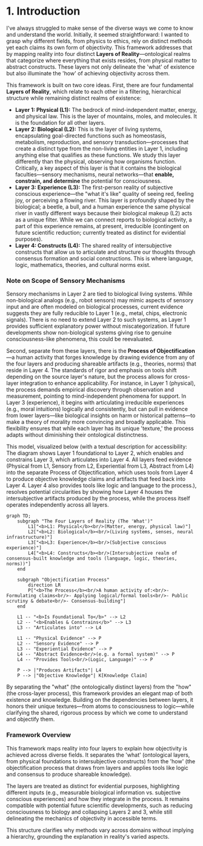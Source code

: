 # 1. Introduction

I've always struggled to make sense of the diverse ways we come to know and understand the world. Initially, it seemed straightforward: I wanted to grasp why different fields, from physics to ethics, rely on distinct methods yet each claims its own form of objectivity. This framework addresses that by mapping reality into four distinct **Layers of Reality**—ontological realms that categorize where everything that exists resides, from physical matter to abstract constructs. These layers not only delineate the 'what' of existence but also illuminate the 'how' of achieving objectivity across them.

This framework is built on two core ideas. First, there are four fundamental **Layers of Reality**, which relate to each other in a filtering, hierarchical structure while remaining distinct realms of existence:

*   **Layer 1: Physical (L1):** The bedrock of mind-independent matter, energy, and physical law. This is the layer of mountains, moles, and molecules. It is the foundation for all other layers.
*   **Layer 2: Biological (L2):** This is the layer of living systems, encapsulating goal-directed functions such as homeostasis, metabolism, reproduction, and sensory transduction—processes that create a distinct type from the non-living entities in Layer 1, including anything else that qualifies as these functions. We study this layer differently than the physical, observing how organisms function. Critically, a key aspect of this layer is that it contains the biological faculties—sensory mechanisms, neural networks—that **enable, constrain, and determine** the potential for consciousness.
*   **Layer 3: Experience (L3):** The first-person reality of subjective conscious experience—the "what it's like" quality of seeing red, feeling joy, or perceiving a flowing river. This layer is profoundly shaped by the biological; a beetle, a bull, and a human experience the same physical river in vastly different ways because their biological makeup (L2) acts as a unique filter. While we can connect reports to biological activity, a part of this experience remains, at present, irreducible (contingent on future scientific reduction; currently treated as distinct for evidential purposes).
*   **Layer 4: Constructs (L4):** The shared reality of intersubjective constructs that allow us to articulate and structure our thoughts through consensus formation and social constructions. This is where language, logic, mathematics, theories, and cultural norms exist.

### Note on Scope of Sensory Mechanisms
Sensory mechanisms in Layer 2 are tied to biological living systems. While non-biological analogs (e.g., robot sensors) may mimic aspects of sensory input and are often modeled on biological processes, current evidence suggests they are fully reducible to Layer 1 (e.g., metal, chips, electronic signals). There is no need to extend Layer 2 to such systems, as Layer 1 provides sufficient explanatory power without miscategorization. If future developments show non-biological systems giving rise to genuine consciousness-like phenomena, this could be reevaluated.

Second, separate from these layers, there is the **Process of Objectification**—a human activity that forges knowledge by drawing evidence from any of the four layers and producing shareable artifacts (e.g., theories, norms) that reside in Layer 4. The standards of rigor and emphasis on tools shift depending on the source layer's nature, but the process allows for cross-layer integration to enhance applicability. For instance, in Layer 1 (physical), the process demands empirical discovery through observation and measurement, pointing to mind-independent phenomena for support. In Layer 3 (experience), it begins with articulating irreducible experiences (e.g., moral intuitions) logically and consistently, but can pull in evidence from lower layers—like biological insights on harm or historical patterns—to make a theory of morality more convincing and broadly applicable. This flexibility ensures that while each layer has its unique 'texture,' the process adapts without diminishing their ontological distinctness.

This model, visualized below (with a textual description for accessibility: The diagram shows Layer 1 foundational to Layer 2, which enables and constrains Layer 3, which articulates into Layer 4. All layers feed evidence (Physical from L1, Sensory from L2, Experiential from L3, Abstract from L4) into the separate Process of Objectification, which uses tools from Layer 4 to produce objective knowledge claims and artifacts that feed back into Layer 4. Layer 4 also provides tools like logic and language to the process.), resolves potential circularities by showing how Layer 4 houses the intersubjective artifacts produced by the process, while the process itself operates independently across all layers.

```mermaid
graph TD;
    subgraph "The Four Layers of Reality (The 'What')"
        L1["<b>L1: Physical</b><br/>(Matter, energy, physical law)"]
        L2["<b>L2: Biological</b><br/>(Living systems, senses, neural infrastructure)"]
        L3["<b>L3: Experience</b><br/>(Subjective conscious experience)"]
        L4["<b>L4: Constructs</b><br/>(Intersubjective realm of consensus-built knowledge and tools (language, logic, theories, norms))"]
    end

    subgraph "Objectification Process"
        direction LR
        P["<b>The Process</b><br/>A human activity of:<br/>- Formulating claims<br/>- Applying logical/formal tools<br/>- Public scrutiny & debate<br/>- Consensus-building"]
    end

    L1 -- "<b>Is Foundational To</b>" --> L2
    L2 -- "<b>Enables & Constrains</b>" --> L3
    L3 -- "Articulates into" --> L4
    
    L1 -- "Physical Evidence" --> P
    L2 -- "Sensory Evidence" --> P
    L3 -- "Experiential Evidence" --> P
    L4 -- "Abstract Evidence<br/>(e.g. a formal system)" --> P
    L4 -- "Provides Tools<br/>(Logic, Language)" --> P
    
    P --> |"Produces Artifacts"| L4
    P --> |"Objective Knowledge"| K[Knowledge Claim]
```

By separating the "what" (the ontologically distinct layers) from the "how" (the cross-layer process), this framework provides an elegant map of both existence and knowledge. Building on the dependencies between layers, it honors their unique textures—from atoms to consciousness to logic—while clarifying the shared, rigorous process by which we come to understand and objectify them. 

### Framework Overview
This framework maps reality into four layers to explain how objectivity is achieved across diverse fields. It separates the 'what' (ontological layers, from physical foundations to intersubjective constructs) from the 'how' (the objectification process that draws from layers and applies tools like logic and consensus to produce shareable knowledge).

The layers are treated as distinct for evidential purposes, highlighting different inputs (e.g., measurable biological information vs. subjective conscious experiences) and how they integrate in the process. It remains compatible with potential future scientific developments, such as reducing consciousness to biology and collapsing Layers 2 and 3, while still delineating the mechanics of objectivity in accessible terms.

This structure clarifies why methods vary across domains without implying a hierarchy, grounding the explanation in reality's varied aspects. 